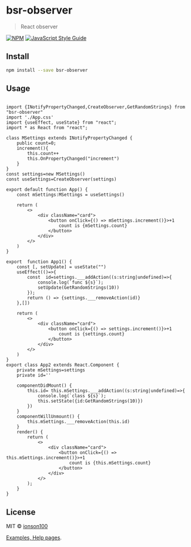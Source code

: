# bsr-observer

> React observer

[![NPM](https://img.shields.io/npm/v/bsr-observer.svg)](https://www.npmjs.com/package/bsr-observer) [![JavaScript Style Guide](https://img.shields.io/badge/code_style-standard-brightgreen.svg)](https://standardjs.com)

## Install

```bash
npm install --save bsr-observer
```

## Usage

```tsx

import {INotifyPropertyChanged,CreateObserver,GetRandomStrings} from "bsr-observer"
import './App.css'
import {useEffect, useState} from "react";
import * as React from "react";

class MSettings extends INotifyPropertyChanged {
    public count=0;
    increment(){
        this.count++
        this.OnPropertyChanged("increment")
    }
}
const settings=new MSettings()
const useSettings=CreateObserver(settings)

export default function App() {
    const mSettings:MSettings = useSettings()

    return (
        <>
            <div className="card">
                <button onClick={() => mSettings.increment()}>+1
                    count is {mSettings.count}
                </button>
            </div>
        </>
    )
}

export  function App1() {
    const [, setUpdate] = useState("")
    useEffect(()=>{
        const  id=settings.___addAction((s:string|undefined)=>{
            console.log(`func ${s}`);
            setUpdate(GetRandomStrings(10))
        });
        return () => {settings.___removeAction(id)}
    },[])

    return (
        <>
            <div className="card">
                <button onClick={() => settings.increment()}>+1
                    count is {settings.count}
                </button>
            </div>
        </>
    )
}
export class App2 extends React.Component {
    private mSettings=settings
    private id=''

    componentDidMount() {
        this.id= this.mSettings.___addAction((s:string|undefined)=>{
            console.log(`class ${s}`);
            this.setState({id:GetRandomStrings(10)})
        })
    }
    componentWillUnmount() {
        this.mSettings.___removeAction(this.id)
    }
    render() {
        return (
            <>
                <div className="card">
                    <button onClick={() => this.mSettings.increment()}>+1
                        count is {this.mSettings.count}
                    </button>
                </div>
            </>
        );
    }
}

```

## License

MIT © [ionson100](https://github.com/ionson100)



[Examples, Help pages](https://ionson100.github.io/wwwroot/index.html#page=30-2).
